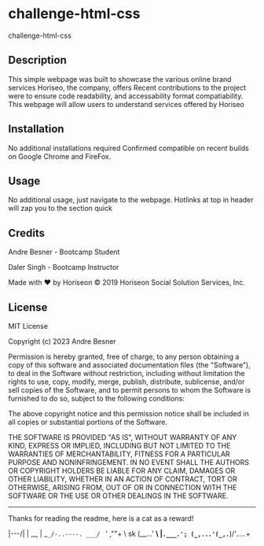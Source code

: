 # challenge-html-css
challenge-html-css

## Description

This simple webpage was built to showcase the various online brand services Horiseo, the company, offers
Recent contributions to the project were to ensure code readability, and accessability format compatiability.
This webpage will allow users to understand services offered by Horiseo


## Installation

No additional installations required
Confirmed compatible on recent builds on Google Chrome and FireFox.

## Usage

No additional usage, just navigate to the webpage. Hotlinks at top in header will zap you to the section quick


## Credits

Andre Besner - Bootcamp Student

Daler Singh - Bootcamp Instructor

Made with ❤️️ by Horiseon
© 2019 Horiseon Social Solution Services, Inc.

## License

MIT License

Copyright (c) 2023 Andre Besner

Permission is hereby granted, free of charge, to any person obtaining a copy
of this software and associated documentation files (the "Software"), to deal
in the Software without restriction, including without limitation the rights
to use, copy, modify, merge, publish, distribute, sublicense, and/or sell
copies of the Software, and to permit persons to whom the Software is
furnished to do so, subject to the following conditions:

The above copyright notice and this permission notice shall be included in all
copies or substantial portions of the Software.

THE SOFTWARE IS PROVIDED "AS IS", WITHOUT WARRANTY OF ANY KIND, EXPRESS OR
IMPLIED, INCLUDING BUT NOT LIMITED TO THE WARRANTIES OF MERCHANTABILITY,
FITNESS FOR A PARTICULAR PURPOSE AND NONINFRINGEMENT. IN NO EVENT SHALL THE
AUTHORS OR COPYRIGHT HOLDERS BE LIABLE FOR ANY CLAIM, DAMAGES OR OTHER
LIABILITY, WHETHER IN AN ACTION OF CONTRACT, TORT OR OTHERWISE, ARISING FROM,
OUT OF OR IN CONNECTION WITH THE SOFTWARE OR THE USE OR OTHER DEALINGS IN THE
SOFTWARE.

---



















Thanks for reading the readme, here is a cat as a reward!

   |\---/|
   | ,_, |
    \_`_/-..----.
 ___/ `   ' ,""+ \  sk
(__...'   __\    |`.___.';
  (_,...'(_,.`__)/'.....+